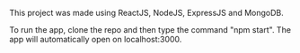 This project was made using ReactJS, NodeJS, ExpressJS and MongoDB.

To run the app, clone the repo and then type the command "npm start".
The app will automatically open on localhost:3000.
